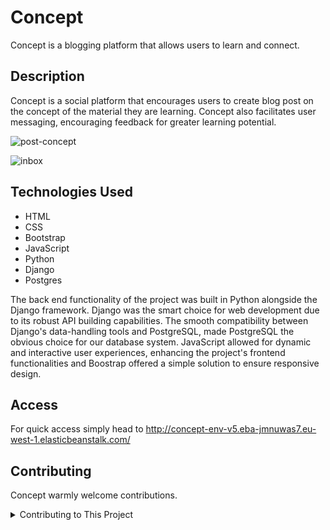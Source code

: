 # Concept
Concept is a blogging platform that allows users to learn and connect. 

## Description
Concept is a social platform that encourages users to create blog post on the concept of the material they are learning. Concept also facilitates user messaging, encouraging feedback for greater learning potential.

![post-concept](https://github.com/brandonoregan/concept/assets/100802480/abb6434b-c1ae-41c0-8e0b-7cec368fec76)

![inbox](https://github.com/brandonoregan/concept/assets/100802480/b551662d-5071-433e-8145-a9531f54d523)


## Technologies Used

- HTML
- CSS
- Bootstrap
- JavaScript
- Python
- Django
- Postgres
  
The back end functionality of the project was built in Python alongside the Django framework. Django was the smart choice for web development due to its robust API building capabilities. The smooth compatibility between Django's data-handling tools and PostgreSQL, made PostgreSQL the obvious choice for our database system. JavaScript allowed for dynamic and interactive user experiences, enhancing the project's frontend functionalities and Boostrap offered a simple solution to ensure responsive design.


## Access
For quick access simply head to http://concept-env-v5.eba-jmnuwas7.eu-west-1.elasticbeanstalk.com/ 


## Contributing
Concept warmly welcome contributions. 

<details>
  
  <summary>Contributing to This Project</summary>
  
  - Fork the Repository:
    - Start by forking the original repository on GitHub. This creates a copy of the project under your GitHub account.
  
  - Clone the Forked Repository:
    - Clone the forked repository to your local machine using git clone [URL of your forked repo].
  
  - Create a Virtual Environment:
    - Set up a virtual environment (if needed) to manage dependencies. Use tools like virtualenv or venv and activate it.
  
  - Install Dependencies:
    - Install project dependencies listed in the requirements.txt file using pip install -r requirements.txt.
  
  - Make Changes:
    - Make the desired changes or additions to the project's codebase or documentation.
  
  - Test Changes:
    - Ensure your changes work as intended and haven't introduced errors. Run tests or perform manual checks, if applicable.
  
  - Commit Changes:
    - Stage and commit your changes using Git (git add . and git commit -m "Your commit message").
  
  - Push Changes:
    - Push your changes to your forked repository on GitHub (git push origin master or your branch name).
  
  - Create a Pull Request (PR):
    - Go to your forked repository on GitHub, and from there, create a pull request. Explain your changes, their purpose, and any relevant details.
  
  - Reference Issues (if applicable):
    - If your changes address specific issues or feature requests, reference them in the pull request description using #issue-number.
  
  - Engage in Discussion:
    - Be responsive to comments or feedback on your pull request. Engage in discussions, make necessary changes based on feedback, and ensure your code meets the project's guidelines.

  
  - Review and Merge:
    - Project maintainers will review your pull request. If your changes are accepted, they'll be merged into the original repository.
  
</details>
